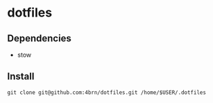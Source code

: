 # dotfiles

## Dependencies
- stow

## Install
`git clone git@github.com:4brn/dotfiles.git /home/$USER/.dotfiles`
